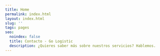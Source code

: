 ```yaml
---
title: Home
permalink: index.html
layout: index.html
slug: ''
tags: pages
seo:
  noindex: false
  title: Contacto - Go Logistic
  description: ¿Quieres saber más sobre nuestros servicios? Hablemos.
---
```



